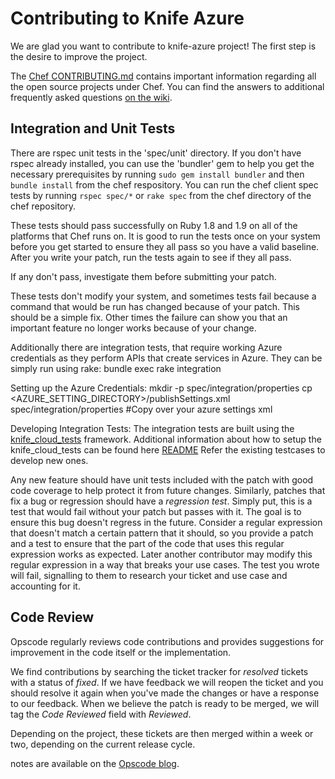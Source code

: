 # Contributing to Knife Azure

We are glad you want to contribute to knife-azure project! The first step is the desire to improve the project.

The [Chef CONTRIBUTING.md](https://github.com/opscode/chef/blob/master/CONTRIBUTING.md) contains important information regarding all the open source projects under Chef.
You can find the answers to additional frequently asked questions [on the wiki](http://wiki.opscode.com/display/chef/How+to+Contribute).


## Integration and Unit Tests

There are rspec unit tests in the 'spec/unit' directory. If you don't have rspec already installed, you can use the 'bundler'
gem to help you get the necessary prerequisites by running `sudo gem install bundler` and then `bundle install` from
the chef respository. You can run the chef client spec tests by running `rspec spec/*` or `rake spec` from the chef
directory of the chef repository.

These tests should pass successfully on Ruby 1.8 and 1.9 on all of the platforms that Chef runs on. It is good to run the tests
once on your system before you get started to ensure they all pass so you have a valid baseline. After you write your patch,
run the tests again to see if they all pass.

If any don't pass, investigate them before submitting your patch.

These tests don't modify your system, and sometimes tests fail because a command that would be run has changed because of your
patch. This should be a simple fix. Other times the failure can show you that an important feature no longer works because of
your change.

Additionally there are integration tests, that require working Azure credentials as they perform APIs that create services in Azure. They can be simply run using rake:
    bundle exec rake integration

Setting up the Azure Credentials:
    mkdir -p spec/integration/properties
    cp <AZURE_SETTING_DIRECTORY>/publishSettings.xml spec/integration/properties #Copy over your azure settings xml

Developing Integration Tests:
The integration tests are built using the [knife_cloud_tests](http://github.com/chirag_jog/knife_cloud_tests) framework.
Additional information about how to setup the knife_cloud_tests can be found here [README](https://github.com/chirag-jog/knife_cloud_tests/blob/master/README.md)
Refer the existing testcases to develop new ones.

Any new feature should have unit tests included with the patch with good code coverage to help protect it from future changes.
Similarly, patches that fix a bug or regression should have a _regression test_. Simply put, this is a test that would fail
without your patch but passes with it. The goal is to ensure this bug doesn't regress in the future. Consider a regular
expression that doesn't match a certain pattern that it should, so you provide a patch and a test to ensure that the part
of the code that uses this regular expression works as expected. Later another contributor may modify this regular expression
in a way that breaks your use cases. The test you wrote will fail, signalling to them to research your ticket and use case
and accounting for it.

## Code Review

Opscode regularly reviews code contributions and provides suggestions for improvement in the code itself or the implementation.

We find contributions by searching the ticket tracker for _resolved_ tickets with a status of _fixed_. If we have feedback we will
reopen the ticket and you should resolve it again when you've made the changes or have a response to our feedback. When we believe
the patch is ready to be merged, we will tag the _Code Reviewed_ field with _Reviewed_.

Depending on the project, these tickets are then merged within a week or two, depending on the current release cycle.

notes are available on the [Opscode blog](http://www.opscode.com/blog).
